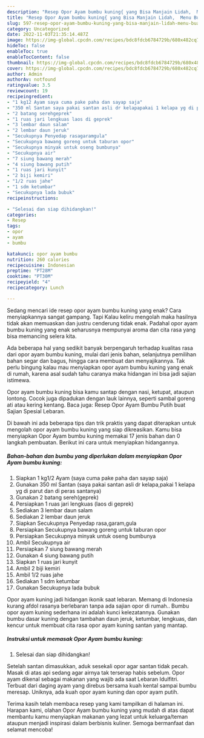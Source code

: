 ```yaml
---
description: "Resep Opor Ayam bumbu kuning{ yang Bisa Manjain Lidah,  Menu Buat lebaran"
title: "Resep Opor Ayam bumbu kuning{ yang Bisa Manjain Lidah,  Menu Buat lebaran"
slug: 597-resep-opor-ayam-bumbu-kuning-yang-bisa-manjain-lidah-menu-buat-lebaran
category: Uncategorized
date: 2022-11-03T21:35:14.487Z
image: https://img-global.cpcdn.com/recipes/bdc8fdcb6784729b/680x482cq70/opor-ayam-bumbu-kuning-foto-resep-utama.jpg
hideToc: false
enableToc: true
enableTocContent: false
thumbnail: https://img-global.cpcdn.com/recipes/bdc8fdcb6784729b/680x482cq70/opor-ayam-bumbu-kuning-foto-resep-utama.jpg
cover: https://img-global.cpcdn.com/recipes/bdc8fdcb6784729b/680x482cq70/opor-ayam-bumbu-kuning-foto-resep-utama.jpg
author: Admin
authorAv: notfound
ratingvalue: 3.5
reviewcount: 19
recipeingredient:
- "1 kg12 Ayam saya cuma pake paha dan sayap saja"
- "350 ml Santan saya pakai santan asli dr kelapapakai 1 kelapa yg di parut dan di peras santanya"
- "2 batang serehgeprek"
- "1 ruas jari lengkuas laos di geprek"
- "3 lembar daun salam"
- "2 lembar daun jeruk"
- "Secukupnya Penyedap rasagaramgula"
- "Secukupnya bawang goreng untuk taburan opor"
- "Secukupnya minyak untuk oseng bumbunya"
- "Secukupnya air"
- "7 siung bawang merah"
- "4 siung bawang putih"
- "1 ruas jari kunyit"
- "2 biji kemiri"
- "1/2 ruas jahe"
- "1 sdm ketumbar"
- "Secukupnya lada bubuk"
recipeinstructions:

- "Selesai dan siap dihidangkan!"
categories:
- Resep
tags:
- opor
- ayam
- bumbu

katakunci: opor ayam bumbu 
nutrition: 260 calories
recipecuisine: Indonesian
preptime: "PT28M"
cooktime: "PT30M"
recipeyield: "4"
recipecategory: Lunch

---
```



Sedang mencari ide resep opor ayam bumbu kuning yang enak? Cara menyiapkannya sangat gampang. Tapi Kalau keliru mengolah maka hasilnya tidak akan memuaskan dan justru cenderung tidak enak. Padahal opor ayam bumbu kuning yang enak seharusnya mempunyai aroma dan cita rasa yang bisa memancing selera kita.


Ada beberapa hal yang sedikit banyak berpengaruh terhadap kualitas rasa dari opor ayam bumbu kuning, mulai dari jenis bahan, selanjutnya pemilihan bahan segar dan bagus, hingga cara membuat dan menyajikannya. Tak perlu bingung kalau mau menyiapkan opor ayam bumbu kuning yang enak di rumah, karena asal sudah tahu caranya maka hidangan ini bisa jadi sajian istimewa.

Opor ayam bumbu kuning bisa kamu santap dengan nasi, ketupat, ataupun lontong. Cocok juga dipadukan dengan lauk lainnya, seperti sambal goreng ati atau kering kentang. Baca juga: Resep Opor Ayam Bumbu Putih buat Sajian Spesial Lebaran.


Di bawah ini ada beberapa tips dan trik praktis yang dapat diterapkan untuk mengolah opor ayam bumbu kuning yang siap dikreasikan. Kamu bisa menyiapkan Opor Ayam bumbu kuning memakai 17 jenis bahan dan 0 langkah pembuatan. Berikut ini cara untuk menyiapkan hidangannya.

<!--inarticleads1-->

##### Bahan-bahan dan bumbu yang diperlukan dalam menyiapkan Opor Ayam bumbu kuning:

1. Siapkan 1 kg1/2 Ayam (saya cuma pake paha dan sayap saja)
1. Gunakan 350 ml Santan (saya pakai santan asli dr kelapa,pakai 1 kelapa yg di parut dan di peras santanya)
1. Gunakan 2 batang sereh(geprek)
1. Persiapkan 1 ruas jari lengkuas (laos di geprek)
1. Sediakan 3 lembar daun salam
1. Sediakan 2 lembar daun jeruk
1. Siapkan Secukupnya Penyedap rasa,garam,gula
1. Persiapkan Secukupnya bawang goreng untuk taburan opor
1. Persiapkan Secukupnya minyak untuk oseng bumbunya
1. Ambil Secukupnya air
1. Persiapkan 7 siung bawang merah
1. Gunakan 4 siung bawang putih
1. Siapkan 1 ruas jari kunyit
1. Ambil 2 biji kemiri
1. Ambil 1/2 ruas jahe
1. Sediakan 1 sdm ketumbar
1. Gunakan Secukupnya lada bubuk


Opor ayam kuning jadi hidangan ikonik saat lebaran. Memang di Indonesia kurang afdol rasanya berlebaran tanpa ada sajian opor di rumah.. Bumbu opor ayam kuning sederhana ini adalah kunci kelezatannya. Gunakan bumbu dasar kuning dengan tambahan daun jeruk, ketumbar, lengkuas, dan kencur untuk membuat cita rasa opor ayam kuning santan yang mantap. 

<!--inarticleads2-->

##### Instruksi untuk memasak Opor Ayam bumbu kuning:


1. Selesai dan siap dihidangkan!

Setelah santan dimasukkan, aduk sesekali opor agar santan tidak pecah. Masak di atas api sedang agar airnya tak terserap habis sebelum. Opor ayam dikenal sebagai makanan yang wajib ada saat Lebaran Idulfitri. Terbuat dari daging ayam yang direbus bersama kuah kental sampai bumbu meresap. Uniknya, ada kuah opor ayam kuning dan opor ayam putih. 

Terima kasih telah membaca resep yang kami tampilkan di halaman ini. Harapan kami, olahan Opor Ayam bumbu kuning yang mudah di atas dapat membantu kamu menyiapkan makanan yang lezat untuk keluarga/teman ataupun menjadi inspirasi dalam berbisnis kuliner. Semoga bermanfaat dan selamat mencoba!
